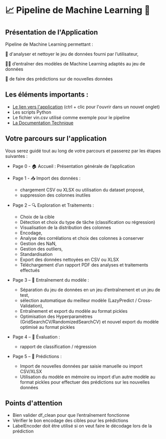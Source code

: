 #  📈 Pipeline de Machine Learning 🤖


## Présentation de l'Application
Pipeline de Machine Learning permettant :

🧹 d'analyser et nettoyer le jeu de données fourni par l’utilisateur,

🏋️‍♂️ d’entraîner des modèles de Machine Learning adaptés au jeu de données

🔮 de faire des prédictions sur de nouvelles données


## Les éléments importants :
- [Le lien vers l'application](https://pipeline-machine-learning.streamlit.app) (ctrl + clic pour l'ouvrir dans un nouvel onglet)
- Les scripts Python
- Le fichier vin.csv utilisé comme exemple pour le pipeline
- [La Documentation Technique](https://github.com/Datalex0/Projet_IA_Vin/blob/6195a9bd69ad0ae27a58218909459656c6c9e104/Documentation%20Technique.pdf)

## Votre parcours sur l'application
Vous serez guidé tout au long de votre parcours et passerez par les étapes suivantes :
* Page 0 - 🏠 Accueil : Présentation générale de l’application
  
* Page 1 - 📥 Import des données : 
  -	chargement CSV ou XLSX ou utilisation du dataset proposé, 
  -	suppression des colonnes inutiles
* Page 2 – 🔍 Exploration et Traitements :
  -	Choix de la cible
  -	Détection et choix du type de tâche (classification ou régression)
  -	Visualisation de la distribution des colonnes
  -	Encodage, 
  -	Analyse des corrélations et choix des colonnes à conserver
  -	Gestion des NaN,
  -	Gestion des outliers,
  -	Standardisation
  -	Export des données nettoyées en CSV ou XLSX
  -	Téléchargement d’un rapport PDF des analyses et traitements effectués
* Page 3 – 🦾 Entraînement du modèle : 
  -	Séparation du jeu de données en un jeu d’entraînement et un jeu de test,
  -	sélection automatique du meilleur modèle (LazyPredict / Cross-Validation),
  -	Entraînement et export du modèle au format pickles
  -	Optimisation des Hyperparamètres (GridSearchCV/RandomizedSearchCV) et nouvel export du modèle optimisé au format pickles
* Page 4 – 📝 Évaluation : 
  -	rapport de classification / régression
* Page 5 – 🔮 Prédictions : 
  -	Import de nouvelles données par saisie manuelle ou import CSV/XLSX
  -	Utilisation du modèle en mémoire ou import d’un autre modèle au format pickles pour effectuer des prédictions sur les nouvelles données

## Points d'attention
*	Bien valider df_clean pour que l’entraînement fonctionne
*	Vérifier le bon encodage des cibles pour les prédictions
*	LabelEncoder doit être utilisé si on veut faire le décodage lors de la prédiction



